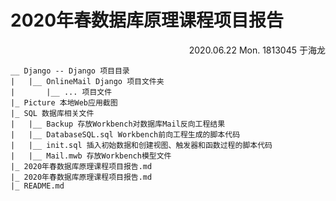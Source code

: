 # 2020年春数据库原理课程项目报告

<p align="right">2020.06.22 Mon. 1813045 于海龙</p>



```
__ Django -- Django 项目目录
|	|__ OnlineMail Django 项目文件夹
|		|__ ... 项目文件
|_ Picture 本地Web应用截图
|_ SQL 数据库相关文件
|	|__ Backup 存放Workbench对数据库Mail反向工程结果
|	|__ DatabaseSQL.sql Workbench前向工程生成的脚本代码
|	|__ init.sql 插入初始数据和创建视图、触发器和函数过程的脚本代码
|	|__ Mail.mwb 存放Workbench模型文件
|_ 2020年春数据库原理课程项目报告.md
|_ 2020年春数据库原理课程项目报告.md
|_ README.md
```

